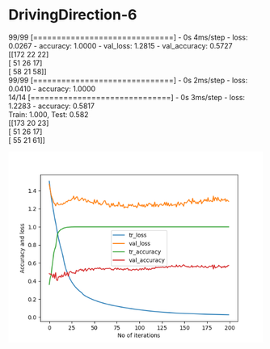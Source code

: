 # DrivingDirection-6
99/99 [==============================] - 0s 4ms/step - loss: 0.0267 - accuracy: 1.0000 - val_loss: 1.2815 - val_accuracy: 0.5727 <br/>
[[172  22  22]  <br/>
 [ 51  26  17]  <br/>
 [ 58  21  58]] <br/>
99/99 [==============================] - 0s 2ms/step - loss: 0.0410 - accuracy: 1.0000  <br/>
14/14 [==============================] - 0s 3ms/step - loss: 1.2283 - accuracy: 0.5817  <br/>
Train: 1.000, Test: 0.582  <br/>
[[173  20  23]  <br/>
 [ 51  26  17]  <br/>
 [ 55  21  61]] <br/>
 
 
 ![Screenshot](accuracy_58_2_Participants_5_graph2.png)
